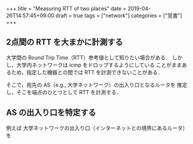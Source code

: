 +++
title = "Measuring RTT of two places"
date = 2019-04-26T14:57:45+09:00
draft = true
tags = ["network"]
categories = ["覚書"]
+++

## 2点間の RTT を大まかに計測する
大学間の Round Trip Time（RTT）参考値として知りたい場合がある．
しかし，大学内ネットワークは icmp をドロップするようにしている
ことがままあるため，指定した機器との間では RTT を計測できないことがある．

そこで，宛先の AS（e.g., 大学ネットワーク）の出入り口となるルータを
推定し，そこを端点のひとつとして RTT を計測する．

## AS の出入り口を特定する
例えば
大学ネットワークの出入り口（インターネットとの境界にあるルータ）を
